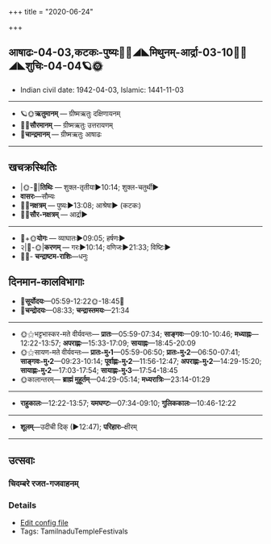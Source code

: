 +++
title = "2020-06-24"

+++
## आषाढः-04-03,कटकः-पुष्यः🌛🌌◢◣मिथुनम्-आर्द्रा-03-10🌌🌞◢◣शुचिः-04-04🪐🌞
- Indian civil date: 1942-04-03, Islamic: 1441-11-03
___________________
- 🪐🌞**ऋतुमानम्** — ग्रीष्मऋतुः दक्षिणायनम्
- 🌌🌞**सौरमानम्** — ग्रीष्मऋतुः उत्तरायणम्
- 🌛**चान्द्रमानम्** — ग्रीष्मऋतुः आषाढः
___________________


## खचक्रस्थितिः
- |🌞-🌛|**तिथिः** — शुक्ल-तृतीया►10:14; शुक्ल-चतुर्थी►  
- **वासरः**—सौम्यः  
- 🌌🌛**नक्षत्रम्** — पुष्यः►13:08; आश्रेषा► (कटकः)  
- 🌌🌞**सौर-नक्षत्रम्** — आर्द्रा►  
___________________
- 🌛+🌞**योगः** — व्याघातः►09:05; हर्षणः►  
- २|🌛-🌞|**करणम्** — गरः►10:14; वणिजः►21:33; विष्टिः►  
- 🌌🌛- **चन्द्राष्टम-राशिः**—धनुः  


## दिनमान-कालविभागाः
- 🌅**सूर्योदयः**—05:59-12:22🌞️-18:45🌇  
- 🌛**चन्द्रोदयः**—08:33; **चन्द्रास्तमयः**—21:34  
___________________
- 🌞⚝भट्टभास्कर-मते वीर्यवन्तः— **प्रातः**—05:59-07:34; **साङ्गवः**—09:10-10:46; **मध्याह्नः**—12:22-13:57; **अपराह्णः**—15:33-17:09; **सायाह्नः**—18:45-20:09  
- 🌞⚝सायण-मते वीर्यवन्तः— **प्रातः-मु॰1**—05:59-06:50; **प्रातः-मु॰2**—06:50-07:41; **साङ्गवः-मु॰2**—09:23-10:14; **पूर्वाह्णः-मु॰2**—11:56-12:47; **अपराह्णः-मु॰2**—14:29-15:20; **सायाह्णः-मु॰2**—17:03-17:54; **सायाह्णः-मु॰3**—17:54-18:45  
- 🌞कालान्तरम्— **ब्राह्मं मुहूर्तम्**—04:29-05:14; **मध्यरात्रिः**—23:14-01:29  
___________________
- **राहुकालः**—12:22-13:57; **यमघण्टः**—07:34-09:10; **गुलिककालः**—10:46-12:22  
___________________
- **शूलम्**—उदीची दिक् (►12:47); **परिहारः**–क्षीरम्  
___________________

## उत्सवाः
### चिदम्बरे रजत-गजवाहनम्



### Details
- [Edit config file](https://github.com/jyotisham/adyatithi/tree/master/temples/Tamil/relative_event/naTarAjar%20An2i%20tirumaJcan2am/offset__-4/cidambarE%20rajata-gajavAhanam.toml)
- Tags: TamilnaduTempleFestivals


